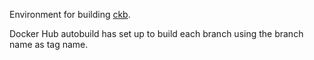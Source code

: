 Environment for building [ckb](https://github.com/nervosnetwork/ckb#readme).

Docker Hub autobuild has set up to build each branch using the branch name as tag name.

